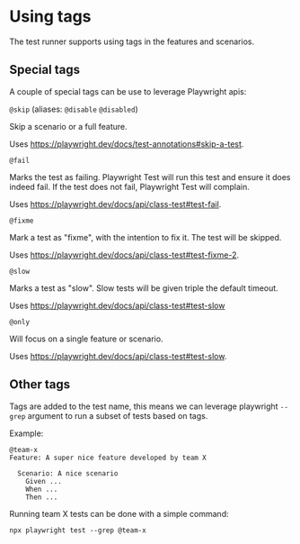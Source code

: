 # Using tags

The test runner supports using tags in the features and scenarios.

## Special tags

A couple of special tags can be use to leverage Playwright apis:

`@skip` (aliases: `@disable` `@disabled`)

Skip a scenario or a full feature.

Uses https://playwright.dev/docs/test-annotations#skip-a-test.

`@fail`

Marks the test as failing. Playwright Test will run this test and ensure it does indeed fail. If the test does not fail, Playwright Test will complain.

Uses https://playwright.dev/docs/api/class-test#test-fail.

`@fixme`

Mark a test as "fixme", with the intention to fix it. The test will be skipped.

Uses https://playwright.dev/docs/api/class-test#test-fixme-2.

`@slow`

Marks a test as "slow". Slow tests will be given triple the default timeout.

Uses https://playwright.dev/docs/api/class-test#test-slow

`@only`

Will focus on a single feature or scenario.

Uses https://playwright.dev/docs/api/class-test#test-slow.

## Other tags

Tags are added to the test name, this means we can leverage playwright `--grep` argument to run a subset of tests based on tags.

Example:

```gherkins
@team-x
Feature: A super nice feature developed by team X

  Scenario: A nice scenario
    Given ...
    When ...
    Then ...
```

Running team X tests can be done with a simple command:

`npx playwright test --grep @team-x`
